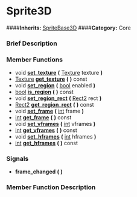#  Sprite3D  
####**Inherits:** [SpriteBase3D](class_spritebase3d)
####**Category:** Core

###  Brief Description  


###  Member Functions 
  * void  **[set&#95;texture](#set_texture)**  **(** [Texture](class_texture) texture  **)**
  * [Texture](class_texture)  **[get&#95;texture](#get_texture)**  **(** **)** const
  * void  **[set&#95;region](#set_region)**  **(** [bool](class_bool) enabled  **)**
  * [bool](class_bool)  **[is&#95;region](#is_region)**  **(** **)** const
  * void  **[set&#95;region&#95;rect](#set_region_rect)**  **(** [Rect2](class_rect2) rect  **)**
  * [Rect2](class_rect2)  **[get&#95;region&#95;rect](#get_region_rect)**  **(** **)** const
  * void  **[set&#95;frame](#set_frame)**  **(** [int](class_int) frame  **)**
  * [int](class_int)  **[get&#95;frame](#get_frame)**  **(** **)** const
  * void  **[set&#95;vframes](#set_vframes)**  **(** [int](class_int) vframes  **)**
  * [int](class_int)  **[get&#95;vframes](#get_vframes)**  **(** **)** const
  * void  **[set&#95;hframes](#set_hframes)**  **(** [int](class_int) hframes  **)**
  * [int](class_int)  **[get&#95;hframes](#get_hframes)**  **(** **)** const

###  Signals  
  *  **frame&#95;changed**  **(** **)**

###  Member Function Description  
